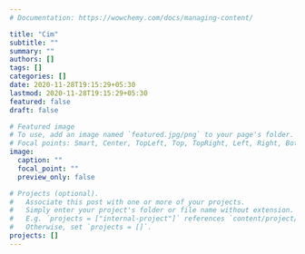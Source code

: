 ```yaml
---
# Documentation: https://wowchemy.com/docs/managing-content/

title: "Cim"
subtitle: ""
summary: ""
authors: []
tags: []
categories: []
date: 2020-11-28T19:15:29+05:30
lastmod: 2020-11-28T19:15:29+05:30
featured: false
draft: false

# Featured image
# To use, add an image named `featured.jpg/png` to your page's folder.
# Focal points: Smart, Center, TopLeft, Top, TopRight, Left, Right, BottomLeft, Bottom, BottomRight.
image:
  caption: ""
  focal_point: ""
  preview_only: false

# Projects (optional).
#   Associate this post with one or more of your projects.
#   Simply enter your project's folder or file name without extension.
#   E.g. `projects = ["internal-project"]` references `content/project/deep-learning/index.md`.
#   Otherwise, set `projects = []`.
projects: []
---
```

